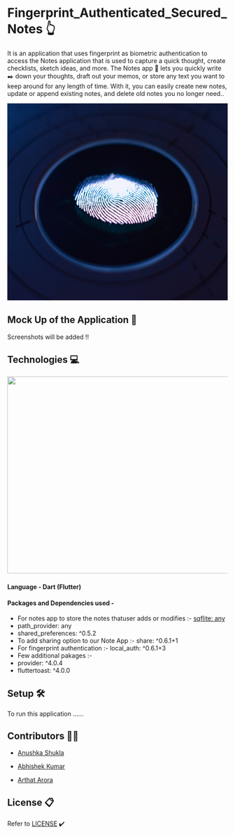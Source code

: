 # Fingerprint_Authenticated_Secured_Notes :point_up_2:

It is an application that uses fingerprint as biometric authentication to access the Notes application that is used to capture a quick thought, create checklists, sketch ideas, and more. The Notes app :memo: lets you quickly write :black_nib: down your thoughts, draft out your memos, or store any text you want to keep around for any length of time. With it, you can easily create new notes, update or append existing notes, and delete old notes you no longer need..



<p align="center">
  <img width="900" height="450" src="https://github.com/Anushka-shukla/Fingerprint-Authenticated-Secured-Note/blob/master/images/george-prentzas-SRFG7iwktDk-unsplash.jpg">
</p>

## Mock Up of the Application :iphone:
Screenshots will be added !!

## Technologies :computer:
<p align="center">
  <img width="900" height="450" src="https://media.giphy.com/media/fQZX2aoRC1Tqw/giphy.gif">

#### Language - Dart (Flutter) 
#### Packages and Dependencies used - 
- For notes app to store the notes thatuser adds or modifies :-    [sqflite: any](https://pub.dev/packages/sqflite)
- path_provider: any
- shared_preferences: ^0.5.2
- To add sharing option to our Note App :- share: ^0.6.1+1
- For fingerprint authentication :- local_auth: ^0.6.1+3
-  Few additional pakages :-
- provider: ^4.0.4
- fluttertoast: ^4.0.0

</p>

## Setup :hammer_and_wrench:
To run this application ......

## Contributors :woman_technologist:

- [Anushka Shukla](https://github.com/Anushka-shukla)

- [Abhishek Kumar](https://github.com/DOOMSTERR)

- [Arthat Arora]()


## License :clipboard:
Refer to [LICENSE](https://github.com/Anushka-shukla/Fingerprint-Authenticated-Secured-Note/blob/master/LICENSE.md) :heavy_check_mark:



